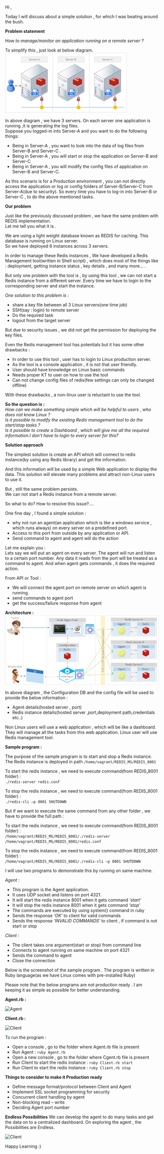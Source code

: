 Hi ,

Today I will discuss about a simple solution , for which I was beating around the bush.

**Problem statement**

*How to manage/monitor an application running on a remote server ?*  

To simplify this , just look at below diagram.  
![Architecture](images/agent_the_saviour-5.png) 

In above diagram , we have 3 servers. On each server one application is running ,it is generating the log files.  
Suppose you logged-in into Server-A and you want to do the following things:  
* Being in Server-A , you want to look into the data of log files from Server-B and Server-C . 
* Being in Server-A , you will start or stop the application on Server-B and Server-C
* Being in Server-A , you will modify the config files of application on Server-B and Server-C.

As this scenario is for a Production environment , you can not directly access the application or log or config folders of Server-B/Server-C from Server-A(due to security).
So every time you have to log-in into Server-B or Server-C , to do the above mentioned tasks.

**Our problem** 

Just like the previously discussed problem , we have the same problem with REDIS implementation.  
Let me tell you what it is .  

We are using a light weight database known as REDIS for caching. This database is running on Linux server.  
So we have deployed 6 instances across 3 servers.  

In order to manage these Redis instances , We have developed a Redis Management tool(written in Shell script) , which does most of the things like : deployment, getting instance status , key details , and many more... .  

But only one problem with the tool is , by using this tool , we can not start a Redis instance from a different server. Every time we have to login to the corresponding server and start the instance.  

*One solution to this problem is :*  
* share a key file between all 3 Linux servers(one time job) 
* SSH(say : login) to remote server
* Do the required task
* logout from the target server

But due to security issues , we did not get the permission for deploying the key files.  

Even the Redis management tool has potentials but it has some other drawbacks :  
* In order to use this tool , user has to login to Linux production server.
* As the tool is a console application , it is not that user friendly.
* User should have knowledge on Linux basic commands
* Needs proper KT to user on how to use the tool
* Can not change config files of redis(few settings can only be changed offline)


With these drawbacks , a non-linux user is reluctant to use the tool.  

**So the question is :**  
*How can we make something simple which will be helpful to users , who does not know Linux ?*  
*Is it possible to modify the existing Redis management tool to do the start/stop tasks ?*  
*Is it possible to create a Dashboard , which will give me all the required information.I don’t have to login to every server for this?*

**Solution approach**  

The simplest solution is create an API which will connect to redis instance(by using any Redis library) and get the information.  

And this information will be used by a simple Web application to display the data. This solution will elevate many problems and attract non-Linux users to use it.  

But , still the same problem persists.  
We can not start a Redis instance from a remote server.  

So what to do? How to resolve this issue?....  

One fine day , I found a simple solution :  
* why not run an agent(an application which is like a windows service , which runs always) on every server on a predefined port.
* Access to this port from outside by any application or API.
* Send command to agent and agent will do the action

Let me explain you :    
Lets say we will put an agent on every server. The agent will run and listen to a certain port number.
Any data it reads from the port will be treated as a command to agent.
And when agent gets commands , it does the required action.

From API or Tool :  
* We will connect the agent port on remote server on which agent is running.
* send commands to agent port
* get the success/failure response from agent


**Architecture :**  
![Architecture](images/agent_the_saviour-1.png) 

In above diagram , the Configuration DB and the config file will be used to provide the below information :  
* Agent details(hosted server , port)
* Redis instance details(hosted server ,port,deployment path,credentials etc..)

Non Linux users will use a web application , which will be like a dashboard. They will manage all the tasks from this web application.
Linux user will use Redis management tool.  

**Sample program :**  

The purpose of the sample program is to start and stop a Redis instance.  
The Redis instance is deployed in path ```/home/vagrant/REDIS_MS/REDIS_8001```  

To start the redis instance , we need to execute command(from REDIS_8001 folder) :  
```./redis-server redis.conf```  

To stop the redis instance , we need to execute command(from REDIS_8001 folder) :  
```./redis-cli –p 8001 SHUTDOWN```  

But if we want to execute the same command from any other folder , we have to provide the full path :  

To start the redis instance , we need to execute command(from REDIS_8001 folder) :  
```/home/vagrant/REDIS_MS/REDIS_8001/./redis-server /home/vagrant/REDIS_MS/REDIS_8001/redis.conf```  

To stop the redis instance , we need to execute command(from REDIS_8001 folder) :  
```/home/vagrant/REDIS_MS/REDIS_8001/./redis-cli –p 8001 SHUTDOWN```  

I will use two programs to demonstrate this by running on same machine.

*Agent* : 
* This program is the Agent application.
* It uses UDP socket and listens on port 4321.
* It will start the redis instance 8001 when it gets command *‘start’*
* It will stop the redis instance 8001 when it gets command *‘stop’*
* The commands are executed by using system() command in ruby
* Sends the response *‘OK’* to client for valid commands
* Sends the response *‘INVALID COMMANDS’* to client , if command is not start or stop

*Client* :
* The client takes one argument(start or stop) from command line
* Connects to agent running on same machine on port 4321 
* Sends the command to agent
* Close the connection

Below is the screenshot of the sample program .
The program is written in Ruby language(as we have Linux comes with pre-installed Ruby)

Please note that the below programs are not production ready . I am keeping it as simple as possible for better understanding.

**Agent.rb :**  

![Agent](images/agent_the_saviour-2.png)  

**Client.rb :**  

![Client](images/agent_the_saviour-3.png) 

To run the program :
* Open a console , go to the folder where Agent.rb file is present
* Run Agent : ```ruby Agent.rb```
* Open a new console , go to the folder where Cgent.rb file is present
* Run Client to start the redis instance : ```ruby Client.rb start```
* Run Client to start the redis instance : ```ruby Client.rb stop```


**Things to consider to make it Production ready** 
* Define message format/protocol between Client and Agent
* Implement SSL socket programming for security
* Concurrent client handling by agent
* Non-blocking read – write
* Deciding Agent port number


**Endless Possibilities** 
We can develop the agent to do many tasks and get the data on to a centralized dashboard.
On exploring the agent , the Possibilities are Endless.  

![Client](images/agent_the_saviour-4.png) 

Happy Learning :)
